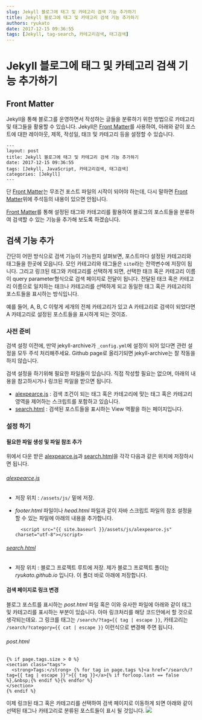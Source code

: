 ```yaml
---
slug: Jekyll 블로그에 태그 및 카테고리 검색 기능 추가하기
title: Jekyll 블로그에 태그 및 카테고리 검색 기능 추가하기
authors: ryukato
date: 2017-12-15 09:36:55
tags: [Jekyll, tag-search, 카테고리검색, 태그검색]
---
```


<!-- truncate -->

# Jekyll 블로그에 태그 및 카테고리 검색 기능 추가하기
## Front Matter
Jekyll을 통해 블로그를 운영하면서 작성하는 글들을 분류하기 위한 방법으로 카테고리 및 태그들을 활용할 수 있습니다. Jekyll은 [Front Matter](https://jekyllrb.com/docs/frontmatter/)를 사용하여, 아래와 같이 포스트에 대한 레이아웃, 제목, 작성일, 태크 및 카테고리 등을 설정할 수 있습니다.

```
---
layout: post
title: Jekyll 블로그에 태그 및 카테고리 검색 기능 추가하기
date: 2017-12-15 09:36:55
tags: [Jekyll, JavaScript, 카테고리검색, 태그검색]
categories: [Jekyll]
---
```
단 [Front Matter](https://jekyllrb.com/docs/frontmatter/)는 무조건 포스트 파일의 시작이 되어야 하는데, 다시 말하면 [Front Matter](https://jekyllrb.com/docs/frontmatter/)위에 주석등의 내용이 있으면 안됩니다.

[Front Matter](https://jekyllrb.com/docs/frontmatter/)를 통해 설정된 태그와 카테고리를 활용하여 블로그의 포스트들을 분류하여 검색할 수 있는 기능을 추가해 보도록 하겠습니다.

## 검색 기능 추가
간단히 어떤 방식으로 검색 기능이 가능한지 살펴보면, 포스트마다 설정된 카테고리와 태그들을 한곳에 모읍니다.
모인 카테고리와 태그들은 ```site```라는 전역변수에 저장이 됩니다.
그리고 링크된 태그와 카테고리를 선택하게 되면, 선택한 태크 혹은 카테고리 이름이 query parameter형식으로 검색 페이지로 전달이 됩니다.
전달된 태크 혹은 카테고리 이름으로 일치하는 태크나 카테고리를 선택하게 되고 동일한 태그 혹은 카테고리의 포스트들을 표시하는 방식입니다.

예를 들어, A, B, C 이렇게 세개의 전체 카테고리가 있고 A 카테고리로 검색이 되었다면 A 카테고리로 설정된 포스트들을 표시하게 되는 것이죠.

### 사전 준비
검색 설정 이전에, 만약 jekyll-archive가 ```_config.yml```에 설정이 되어 있다면 관련 설정을 모두 주석 처리해주세요. Github page로 올리기되면 jekyll-archive는 잘 작동을 하지 않습니다.

검색 설정을 하기위해 필요한 파일들이 있습니다. 직접 작성할 필요는 없으며, 아래의 내용을 참고하시거나 링크된 파일을 받으면 됩니다.

* [alexpearce.js](/assets/js/alexpearce.js) : 검색 조건이 되는 태그 혹은 카테고리에 맞는 태그 혹은 카테고리 영역을 제어하는 스크립트를 포함하고 있습니다.
* [search.html](/search.html) : 검색된 포스트들을 표시하는 View 역활을 하는 페이지입니다.

### 설정 하기
#### 필요한 파일 생성 및 파일 참조 추가
위에서 다운 받은 [alexpearce.js](/assets/js/alexpearce.js)과 [search.html](/search.html)을 각각 다음과 같은 위치에 저장하시면 됩니다.

###### [alexpearce.js](/assets/js/alexpearce.js)
* 저장 위치 : ```/assets/js/``` 밑에 저장.
* *footer.html* 파일이나 *head.html* 파일과 같이 자바 스크립트 파일의 참조 설정을 할 수 있는 파일에 아래의 내용을 추가합니다.

  ```
    <script src="{{ site.baseurl }}/assets/js/alexpearce.js" charset="utf-8"></script>
  ```

###### [search.html](/search.html)
* 저장 위치 : 블로그 프로젝트 루트에 저장. 제가 블로그 프로젝트 폴더는 *ryukato.github.io* 입니다. 이 폴더 바로 아래에 저장합니다.

#### 검색 페이지로 링크 변경
블로그 포스트를 표시하는 *post.html* 파일 혹은 이와 유사한 파일에 아래와 같이 태그 및 카테고리를 표시하는 부분이 있습니다. 아마 링크처리를 해당 코드안에서 할 것으로 생각되는데요. 그 링크를 태그는 ```/search/?tag={{ tag | escape }}```, 카테고리는 ```/search/?category={{ cat | escape }}``` 이런식으로 변경해 주면 됩니다.

###### post.html
```
{% if page.tags.size > 0 %}
<section class="tags">
  <strong>Tags:</strong> {% for tag in page.tags %}<a href="/search/?tag={{ tag | escape }}">{{ tag }}</a>{% if forloop.last == false %},&nbsp;{% endif %}{% endfor %}
</section>
{% endif %}
```

이제 링크된 태그 혹은 카테고리를 선택하여 검색 페이지로 이동하게 되면 아래와 같이 선택된 태그나 카테고리로 분류된 포스트들이 표시 될 것입니다.
![](/assets/jekyll/search_result.png)
